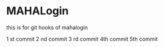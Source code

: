 # MAHALogin
this is for git hooks  of mahalogin

1 st commit
2 nd commit 
3 rd commit
4th commit
5th commit


